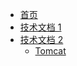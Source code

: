 * [首页](./)
* [技术文档 1](./technology/index1)
* [技术文档 2](./technology/index2)
  * [Tomcat](./technology/tomcat)
